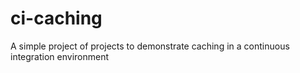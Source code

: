 # ci-caching
A simple project of projects to demonstrate caching in a continuous integration environment
